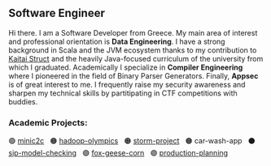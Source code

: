 ## Software Engineer
Hi there. I am a Software Developer from Greece. My main area of interest and professional orientation is **Data Engineering**. I have a strong background in Scala and the JVM ecosystem thanks to my contribution to [Kaitai Struct](https://kaitai.io/) and the heavily Java-focused curriculum of the university from which I graduated. Academically I specialize in **Compiler Engineering** where I pioneered in the field of Binary Parser Generators. Finally, **Appsec** is of great interest to me. I frequently raise my security awareness and sharpen my technical skills by partitipating in CTF competitions with buddies.

### Academic Projects:
:green_circle: [minic2c](https://github.com/sealmove/minic2c) &nbsp;
:orange_circle: [hadoop-olympics](https://github.com/sealmove/hadoop-olympics) &nbsp;
:orange_circle: [storm-project](https://github.com/Circe-s-House/storm-project) &nbsp;
:orange_circle: car-wash-app &nbsp;
:black_circle: [sip-model-checking](https://github.com/sealmove/sip-model-checking) &nbsp;
:purple_circle: [fox-geese-corn](https://github.com/sealmove/fox-geese-corn) &nbsp;
:purple_circle: [production-planning](https://github.com/sealmove/production-planning) &nbsp;
